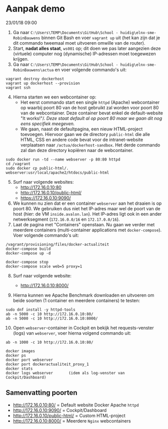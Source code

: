 # Aanpak demo

23/01/18 09:00

1. Ga naar `C:\Users\TEMP\Documents\GitHub\School - huidig\elnx-sme-RobinBauwens` binnen Git Bash en voer `vagrant up` uit (het kan zijn dat je dit commando tweemaal moet uitvoeren omwille van de router).
2. Start, **nadat alles staat**, `ws001` op; dit doen we pas later aangezien deze (virtuele) computer nog (dynamische) IP-adressen moet toegewezen krijgen.
3. Ga naar `C:\Users\TEMP\Documents\GitHub\School - huidig\elnx-sme-RobinBauwens\actua` en voer volgende commando's uit:

```
vagrant destroy dockerhost
vagrant up dockerhost --provision
vagrant ssh
```
4. Hierna starten we een webcontainer op:
    - Het eerst commando start een single `httpd` (Apache) webcontainer op waarbij poort 80 van de host gebruikt zal worden voor poort 80 van de webcontainer. Deze container bevat enkel de default-website "It works!"/. *Deze staat default al op poort 80 maar we gaan dit nog eens specifiek meegeven.*
    - We gaan, naast de defaultpagina, een nieuw HTML-project toevoegen. Hiervoor gaan we de directory `public-html` die alle HTML, CSS en andere code bevat voor de intranet-website verplaatsen naar `/actua/dockerhost-sandbox`. Het derde commando zal dan deze directory kopiëren naar de webcontainer.

```
sudo docker run -td --name webserver -p 80:80 httpd
cd /vagrant
sudo docker cp public-html/. webserver:usr/local/apache2/htdocs/public-html
```

5. Surf naar volgende websites:
    - http://172.16.0.10:80
    - http://172.16.0.10/public-html/
    - https://172.16.0.10:9090/
6. We kunnen nu zien dat er een container `webserver` aan het draaien is op poort 80. We gebruiken dus niet het IP-adres maar wel de poort van de host (hier: de VM `inside.avalon.lan`). Het IP-adres ligt ook in een ander netwerksegment (`172.16.0.0/16` en `172.17.0.0/16`).
7. Laat de pagina met "Containers" openstaan. Nu gaan we verder met meerdere containers (multi-container applications met `docker-compose`). Voer volgende commando's uit:
```
/vagrant/provisioning/files/docker-actualiteit
docker-compose build
docker-compose up -d

docker-compose stop
docker-compose scale web=5 proxy=1
```
8. Surf naar volgende website:
    - http://172.16.0.10:8000/

9. Hierna kunnen we Apache Benchmark downloaden en uitvoeren om beide soorten (1 container en meerdere containers) te testen:
```
sudo dnf install -y httpd-tools
ab -n 5000 -c 10 http://172.16.0.10:80/        
ab -n 5000 -c 10 http://172.16.0.10:8000/      
```

10. Open `webserver`-container in Cockpit en bekijk het requests-venster (logs) van `webserver`, voer hierna volgend commando uit:
```
ab -n 1000 -c 10 http://172.16.0.10:80/
```


```
docker images
docker ps
docker port webserver
docker port dockeractualiteit_proxy_1
docker stats
docker logs webserver       (idem als log-venster van Cockpit/Dashboard)
```

## Samenvatting poorten
- http://172.16.0.10:80/ = Default website Docker Apache `httpd`
- http://172.16.0.10:9090/ = Cockpit/Dashboard
- http://172.16.0.10/public-html/ = Custom HTML-project
- http://172.16.0.10:8000/ = Meerdere `Nginx` webcontainers
